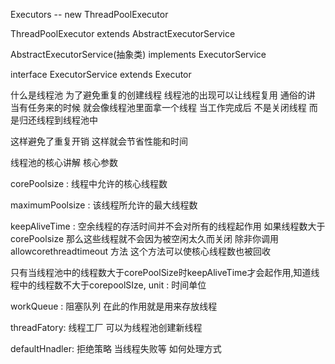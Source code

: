 Executors -- new ThreadPoolExecutor

ThreadPoolExecutor extends AbstractExecutorService

AbstractExecutorService(抽象类) implements ExecutorService

interface ExecutorService extends Executor

什么是线程池
为了避免重复的创建线程 线程池的出现可以让线程复用 通俗的讲 当有任务来的时候 就会像线程池里面拿一个线程 当工作完成后 不是关闭线程 而是归还线程到线程池中

这样避免了重复开销 这样就会节省性能和时间

线程池的核心讲解
核心参数

corePoolsize : 线程中允许的核心线程数

maximumPoolsize : 该线程所允许的最大线程数

keepAliveTime : 空余线程的存活时间并不会对所有的线程起作用 如果线程数大于corePoolsize 那么这些线程就不会因为被空闲太久而关闭 除非你调用 allowcorethreadtimeout 方法 这个方法可以使核心线程数也被回收

只有当线程池中的线程数大于corePoolSize时keepAliveTime才会起作用,知道线程中的线程数不大于corepoolSIze,
unit : 时间单位

workQueue : 阻塞队列 在此的作用就是用来存放线程

threadFatory: 线程工厂 可以为线程池创建新线程

defaultHnadler: 拒绝策略 当线程失败等 如何处理方式
